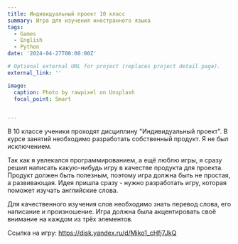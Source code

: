 ```yaml
---
title: Индивидуальный проект 10 класс
summary: Игра для изучения иностранного языка
tags:
  - Games
  - English
  - Python
date: '2024-04-27T00:00:00Z'

# Optional external URL for project (replaces project detail page).
external_link: ''

image:
  caption: Photo by rawpixel on Unsplash
  focal_point: Smart


---
```


В 10 классе ученики проходят дисциплину "Индивидуальный проект". В курсе занятий необходимо разработать собственный продукт. Я не был исключением.

Так как я увлекался программированием, а ещё люблю игры, я сразу решил написать какую-нибудь игру в качестве продукта для проекта. Продукт должен быть полезным, поэтому игра должна быть не простая, а развивающая. Идея пришла сразу - нужно разработать игру, которая поможет изучать английские слова.

Для качественного изучения слов необходимо знать перевод слова, его написание и произношение. Игра должна была акцентировать своё внимание на каждом из трёх элементов.

Ссылка на игру: https://disk.yandex.ru/d/Miko1_cHfj7JkQ
